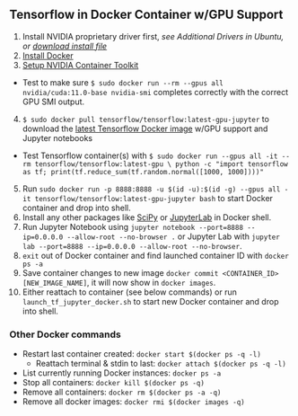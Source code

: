 ## Tensorflow in Docker Container w/GPU Support

1. Install NVIDIA proprietary driver first, _see Additional Drivers in Ubuntu, or [download install file](https://www.nvidia.com/Download/index.aspx?lang=en-us)_
2. [Install Docker](https://docs.docker.com/engine/install/)
3. [Setup NVIDIA Container Toolkit](https://docs.nvidia.com/datacenter/cloud-native/container-toolkit/install-guide.html#installing-on-ubuntu-and-debian)
  - Test to make sure `$ sudo docker run --rm --gpus all nvidia/cuda:11.0-base nvidia-smi` completes correctly with the correct GPU SMI output.
4. `$ sudo docker pull tensorflow/tensorflow:latest-gpu-jupyter` to download the [latest Tensorflow Docker image](https://www.tensorflow.org/install/docker) w/GPU support and Jupyter notebooks
  - Test Tensorflow container(s) with `$ sudo docker run --gpus all -it --rm tensorflow/tensorflow:latest-gpu \
   python -c "import tensorflow as tf; print(tf.reduce_sum(tf.random.normal([1000, 1000])))"`
5. Run `sudo docker run -p 8888:8888 -u $(id -u):$(id -g) --gpus all -it tensorflow/tensorflow:latest-gpu-jupyter bash` to start Docker container and drop into shell.
6. Install any other packages like [SciPy](https://www.scipy.org/install.html) or [JupyterLab](https://jupyterlab.readthedocs.io/en/stable/getting_started/installation.html) in Docker shell.
7. Run Jupyter Notebook using `jupyter notebook --port=8888 --ip=0.0.0.0 --allow-root --no-browser .` or Jupyter Lab with `jupyter lab --port=8888 --ip=0.0.0.0 --allow-root --no-browser`.
8. `exit` out of Docker container and find launched container ID with `docker ps -a`
9. Save container changes to new image `docker commit <CONTAINER_ID> [NEW_IMAGE_NAME]`, it will now show in `docker images`.
10. Either reattach to container (see below commands) or run `launch_tf_jupyter_docker.sh` to start new Docker container and drop into shell.

### Other Docker commands

* Restart last container created: `docker start $(docker ps -q -l)`
  + Reattach terminal & stdin to last: `docker attach $(docker ps -q -l)`
* List currently running Docker instances: `docker ps -a`
* Stop all containers: `docker kill $(docker ps -q)`
* Remove all containers: `docker rm $(docker ps -a -q)`
* Remove all docker images: `docker rmi $(docker images -q)`

